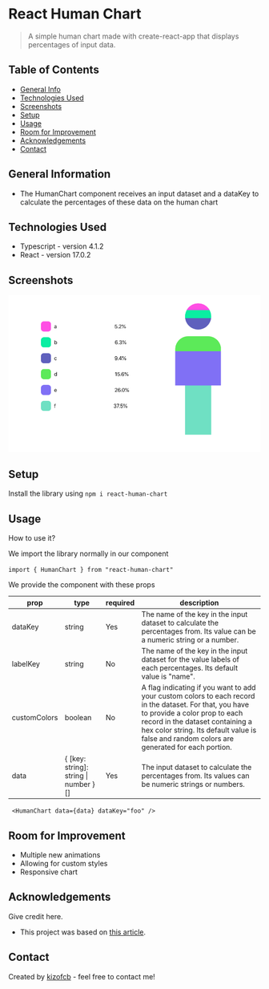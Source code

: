 # React Human Chart

> A simple human chart made with create-react-app that displays percentages of input data.

## Table of Contents

- [General Info](#general-information)
- [Technologies Used](#technologies-used)
- [Screenshots](#screenshots)
- [Setup](#setup)
- [Usage](#usage)
- [Room for Improvement](#room-for-improvement)
- [Acknowledgements](#acknowledgements)
- [Contact](#contact)
<!-- * [License](#license) -->

## General Information

- The HumanChart component receives an input dataset and a dataKey to calculate the percentages of these data on the human chart

## Technologies Used

- Typescript - version 4.1.2
- React - version 17.0.2

## Screenshots

![Example screenshot](./public/human-chart.png)

<!-- If you have screenshots you'd like to share, include them here. -->

## Setup

Install the library using
`npm i react-human-chart`

## Usage

How to use it?

We import the library normally in our component

`import { HumanChart } from "react-human-chart"`

We provide the component with these props

| prop         | type                                  | required | description                                                                                                                                                                                                                                                                 |
| ------------ | ------------------------------------- | -------- | --------------------------------------------------------------------------------------------------------------------------------------------------------------------------------------------------------------------------------------------------------------------------- |
| dataKey      | string                                | Yes      | The name of the key in the input dataset to calculate the percentages from. Its value can be a numeric string or a number.                                                                                                                                                  |
| labelKey     | string                                | No       | The name of the key in the input dataset for the value labels of each percentages. Its default value is "name".                                                                                                                                                             |
| customColors | boolean                               | No       | A flag indicating if you want to add your custom colors to each record in the dataset. For that, you have to provide a color prop to each record in the dataset containing a hex color string. Its default value is false and random colors are generated for each portion. |
| data         | { [key: string]: string \| number }[] | Yes      | The input dataset to calculate the percentages from. Its values can be numeric strings or numbers.                                                                                                                                                                          |

` <HumanChart data={data} dataKey="foo" />`

## Room for Improvement

- Multiple new animations
- Allowing for custom styles
- Responsive chart

## Acknowledgements

Give credit here.

- This project was based on [this article](https://css-tricks.com/clipping-masking-css/).

## Contact

Created by [kizofcb](mailto:kizofcb@gmail.com) - feel free to contact me!
